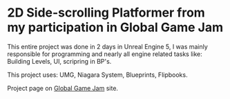 # 2D Side-scrolling Platformer from my participation in Global Game Jam

This entire project was done in 2 days in Unreal Engine 5, I was mainly responsible for programming and nearly all engine related tasks like:
Building Levels, UI, scripring in BP's.

This project uses: UMG, Niagara System, Blueprints, Flipbooks.

Project page on [Global Game Jam](https://globalgamejam.org/2023/games/descent-1) site.
